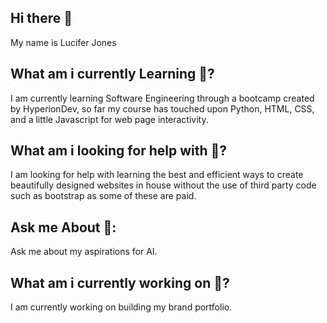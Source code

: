 ## Hi there 👋
My name is Lucifer Jones

## What am i currently Learning 🌱?
I am currently learning Software Engineering through a bootcamp created by HyperionDev, so far my course has touched upon Python, HTML, CSS, and a little Javascript for web page interactivity.
## What am i looking for help with 🤔?
I am looking for help with learning the best and efficient ways to create beautifully designed websites in house without the use of third party code such as bootstrap as some of these are paid.
## Ask me About 💬:
Ask me about my aspirations for AI.
## What am i currently working on 🔭?
I am currently working on building my brand portfolio.

<!--
**incub0t-hash/incub0t-hash** is a ✨ _special_ ✨ repository because its `README.md` (this file) appears on your GitHub profile.

Here are some ideas to get you started:

- 🔭 I’m currently working on ...
- 🌱 I’m currently learning ...
- 👯 I’m looking to collaborate on ...
- 🤔 I’m looking for help with ...
- 💬 Ask me about ...
- 📫 How to reach me: ...
- 😄 Pronouns: ...
- ⚡ Fun fact: ...
-->
